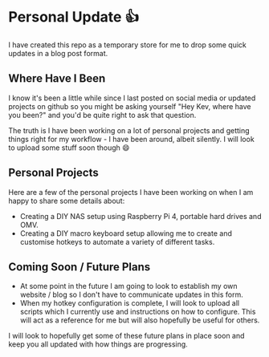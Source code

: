 # Personal Update :thumbsup:

I have created this repo as a temporary store for me to drop some quick updates in a blog post format.

## Where Have I Been

I know it's been a little while since I last posted on social media or updated projects on github so you might be asking yourself "Hey Kev, where have you been?" and you'd be quite right to ask that question.

The truth is I have been working on a lot of personal projects and getting things right for my workflow - I have been around, albeit silently. I will look to upload some stuff soon though :smile:

## Personal Projects

Here are a few of the personal projects I have been working on when I am happy to share some details about:

- Creating a DIY NAS setup using Raspberry Pi 4, portable hard drives and OMV.
- Creating a DIY macro keyboard setup allowing me to create and customise hotkeys to automate a variety of different tasks.

## Coming Soon / Future Plans

- At some point in the future I am going to look to establish my own website / blog so I don't have to communicate updates in this form.
- When my hotkey configuration is complete, I will look to upload all scripts which I currently use and instructions on how to configure. This will act as a reference for me but will also hopefully be useful for others.

I will look to hopefully get some of these future plans in place soon and keep you all updated with how things are progressing.